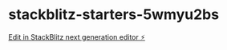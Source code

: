 # stackblitz-starters-5wmyu2bs

[Edit in StackBlitz next generation editor ⚡️](https://stackblitz.com/~/github.com/firemoney81-naldon/stackblitz-starters-5wmyu2bs)